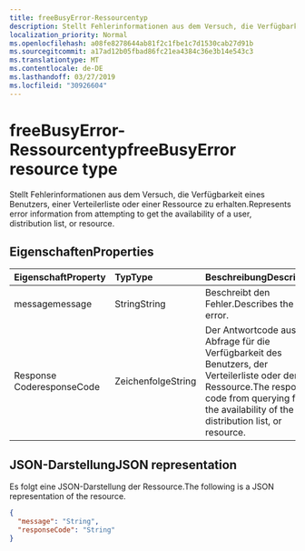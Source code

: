 ```yaml
---
title: freeBusyError-Ressourcentyp
description: Stellt Fehlerinformationen aus dem Versuch, die Verfügbarkeit eines Benutzers, einer Verteilerliste oder einer Ressource zu erhalten.
localization_priority: Normal
ms.openlocfilehash: a08fe8278644ab81f2c1fbe1c7d1530cab27d91b
ms.sourcegitcommit: a17ad12b05fbad86fc21ea4384c36e3b14e543c3
ms.translationtype: MT
ms.contentlocale: de-DE
ms.lasthandoff: 03/27/2019
ms.locfileid: "30926604"
---
```

# <a name="freebusyerror-resource-type"></a><span data-ttu-id="fb0fa-103">freeBusyError-Ressourcentyp</span><span class="sxs-lookup"><span data-stu-id="fb0fa-103">freeBusyError resource type</span></span>

<span data-ttu-id="fb0fa-104">Stellt Fehlerinformationen aus dem Versuch, die Verfügbarkeit eines Benutzers, einer Verteilerliste oder einer Ressource zu erhalten.</span><span class="sxs-lookup"><span data-stu-id="fb0fa-104">Represents error information from attempting to get the availability of a user, distribution list, or resource.</span></span>

## <a name="properties"></a><span data-ttu-id="fb0fa-105">Eigenschaften</span><span class="sxs-lookup"><span data-stu-id="fb0fa-105">Properties</span></span>
| <span data-ttu-id="fb0fa-106">Eigenschaft</span><span class="sxs-lookup"><span data-stu-id="fb0fa-106">Property</span></span>     | <span data-ttu-id="fb0fa-107">Typ</span><span class="sxs-lookup"><span data-stu-id="fb0fa-107">Type</span></span>   |<span data-ttu-id="fb0fa-108">Beschreibung</span><span class="sxs-lookup"><span data-stu-id="fb0fa-108">Description</span></span>|
|:---------------|:--------|:----------|
|<span data-ttu-id="fb0fa-109">message</span><span class="sxs-lookup"><span data-stu-id="fb0fa-109">message</span></span> |<span data-ttu-id="fb0fa-110">String</span><span class="sxs-lookup"><span data-stu-id="fb0fa-110">String</span></span> |<span data-ttu-id="fb0fa-111">Beschreibt den Fehler.</span><span class="sxs-lookup"><span data-stu-id="fb0fa-111">Describes the error.</span></span> |
|<span data-ttu-id="fb0fa-112">Response Code</span><span class="sxs-lookup"><span data-stu-id="fb0fa-112">responseCode</span></span> |<span data-ttu-id="fb0fa-113">Zeichenfolge</span><span class="sxs-lookup"><span data-stu-id="fb0fa-113">String</span></span> |<span data-ttu-id="fb0fa-114">Der Antwortcode aus der Abfrage für die Verfügbarkeit des Benutzers, der Verteilerliste oder der Ressource.</span><span class="sxs-lookup"><span data-stu-id="fb0fa-114">The response code from querying for the availability of the user, distribution list, or resource.</span></span> |


## <a name="json-representation"></a><span data-ttu-id="fb0fa-115">JSON-Darstellung</span><span class="sxs-lookup"><span data-stu-id="fb0fa-115">JSON representation</span></span>

<span data-ttu-id="fb0fa-116">Es folgt eine JSON-Darstellung der Ressource.</span><span class="sxs-lookup"><span data-stu-id="fb0fa-116">The following is a JSON representation of the resource.</span></span>

<!-- {
  "blockType": "resource",
  "optionalProperties": [

  ],
  "@odata.type": "microsoft.graph.freeBusyError"
}-->

```json
{
  "message": "String",
  "responseCode": "String"
}

```

<!-- uuid: 8fcb5dbc-d5aa-4681-8e31-b001d5168d79
2015-10-25 14:57:30 UTC -->
<!--
{
  "type": "#page.annotation",
  "description": "freeBusyError resource",
  "keywords": "",
  "section": "documentation",
  "tocPath": ""
}
-->
